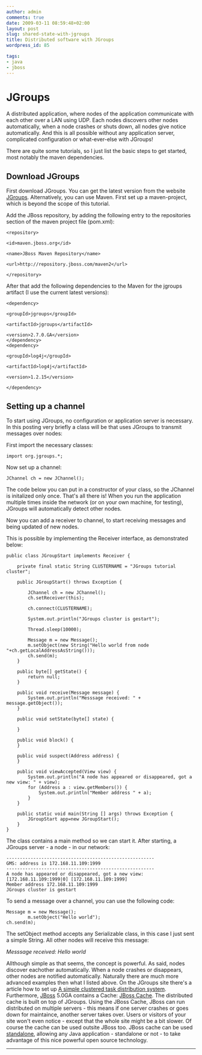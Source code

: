 ```yaml
---
author: admin
comments: true
date: 2009-03-11 08:59:48+02:00
layout: post
slug: shared-state-with-jgroups
title: Distributed software with JGroups
wordpress_id: 85

tags:
- java
- jboss
---
```





# JGroups


A distributed application, where nodes of the application communicate with each other over a LAN using UDP. Each nodes discovers other nodes automatically, when a node crashes or shuts down, all nodes give notice automatically. And this is all possible without any application server, complicated configuration or what-ever-else with JGroups!

There are quite some tutorials, so I just list the basic steps to get started, most notably the maven dependencies.


## Download JGroups


First download JGroups. You can get the latest version from the website [JGroups](http://www.jgroups.org/). Alternatively, you can use Maven. First set up a maven-project, which is beyond the scope of this tutorial.

Add the JBoss repository, by adding 	the following entry to the repositories section of the maven project 	file (pom.xml):

    
    <repository>
    
    <id>maven.jboss.org</id>
    
    <name>JBoss Maven Repository</name>
    
    <url>http://repository.jboss.com/maven2</url>
    
    </repository>


After that add the following dependencies to the 	Maven for the jgroups artifact (I use the current latest 	versions):

    
    <dependency>
    
    <groupId>jgroups</groupId>
    
    <artifactId>jgroups</artifactId>
    
    <version>2.7.0.GA</version>
    </dependency>
    <dependency>
    
    <groupId>log4j</groupId>
    
    <artifactId>log4j</artifactId>
    
    <version>1.2.15</version>
    
    </dependency>




## Setting up a channel


To start using JGroups, no configuration or application server is necessary. In this posting very briefly a class will be that uses JGroups to transmit messages over nodes:

First import the necessary classes:

    
    import org.jgroups.*;


Now set up a channel:

    
    JChannel ch = new JChannel();


The code below you can put in a constructor of your class, so the JChannel is initalized only once. That's all there is! When you run the application multiple times inside the network (or on your own machine, for testing), JGroups will automatically detect other nodes.

Now you can add a receiver to channel, to start receiving messages and being updated of new nodes.

This is possible by implementing the Receiver interface, as demonstrated below:

    
    public class JGroupStart implements Receiver {
    
    	private final static String CLUSTERNAME = "JGroups tutorial cluster";
    
    	public JGroupStart() throws Exception {
    
    		JChannel ch = new JChannel();
    		ch.setReceiver(this);
    
    		ch.connect(CLUSTERNAME);
    
            System.out.println("JGroups cluster is gestart");
    
            Thread.sleep(10000);
    
            Message m = new Message();
    		m.setObject(new String("Hello world from node "+ch.getLocalAddressAsString()));
            ch.send(m);
    	}
    
    	public byte[] getState() {
            return null;
    	}
    
    	public void receive(Message message) {
    		System.out.println("Messsage received: " + message.getObject());
    	}
    
    	public void setState(byte[] state) {
    
    	}
    
    	public void block() {
    	}
    
    	public void suspect(Address address) {
    	}
    
    	public void viewAccepted(View view) {
    		System.out.println("A node has appeared or disappeared, got a new view: " + view);
    		for (Address a : view.getMembers()) {
    			System.out.println("Member address " + a);
    		}
    	}
    
    	public static void main(String [] args) throws Exception {
    		JGroupStart app=new JGroupStart();
    	}
    }


The class contains a main method so we can start it. After starting, a JGroups server - a node - in our network:

    
    -------------------------------------------------------
    GMS: address is 172.168.11.109:1999
    -------------------------------------------------------
    A node has appeared or disappeared, got a new view: [172.168.11.109:1999|0] [172.168.11.109:1999]
    Member address 172.168.11.109:1999
    JGroups cluster is gestart


To send a message over a channel, you can use the following code:

    
    Message m = new Message();
    		m.setObject("Hello world");
    ch.send(m);


The setObject method accepts any Serializable class, in this case I just sent a simple String. All other nodes will receive this message:

_Messsage received: Hello world_

Allthough simple as that seems, the concept is powerful. As said, nodes discover eachother automatically. When a node crashes or disappears, other nodes are notified automatically. Naturally there are much more advanced examples then what I listed above. On the JGroups site there's a article how to set up [A simple clustered task distribution system](http://www.jgroups.org/taskdistribution.html).
Furthermore, [JBoss](http://www.jboss.org/projects) 5.0GA contains a Cache: [JBoss Cache](http://www.jboss.org/jbosscache). The distributed cache is built on top of JGroups. Using the JBoss Cache, JBoss can run distributed on multiple servers - this means if one server crashes or goes down for maintaince, another server takes over. Users or visitors of your site won't even notice - except that the whole site might be a bit slower.
Of course the cache can be used outsite JBoss too. JBoss cache can be used [standalone](http://www.jboss.org/jbosscache), allowing any Java application - standalone or not - to take advantage of this nice powerful open source technology.



* * *





